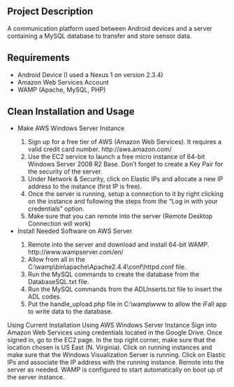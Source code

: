 <h2>Project Description</h2>
A communication platform used between Android devices and a server containing a MySQL database to transfer and store sensor data.
<h2>Requirements</h2>
<ul>
  <li>Android Device (I used a Nexus 1 on version 2.3.4)</li>
  <li>Amazon Web Services Account</li>
  <li>WAMP (Apache, MySQL, PHP)</li>
</ul>
<h2>Clean Installation and Usage</h2>
<ul>
  <li>Make AWS Windows Server Instance</li>
  <ol>
    <li>Sign up for a free tier of AWS (Amazon Web Services). It requires a valid credit card number. http://aws.amazon.com/</li>
    <li>Use the EC2 service to launch a free micro instance of 64-bit Windows Server 2008 R2 Base. Don’t forget to create a Key Pair for the security of the server.</li>
    <li>Under Network & Security, click on Elastic IPs and allocate a new IP address to the instance (first IP is free).</li>
    <li>Once the server is running, setup a connection to it by right clicking on the instance and following the steps from the “Log in with your credentials” option.</li>
    <li>Make sure that you can remote into the server (Remote Desktop Connection will work)</li>
  </ol>
  <li>Install Needed Software on AWS Server</li>
  <ol>
    <li>Remote into the server and download and install 64-bit WAMP. http://www.wampserver.com/en/</li>
    <li>Allow from all in the C:\wamp\bin\apache\Apache2.4.4\conf\httpd.conf file.</li>
    <li>Run the MySQL commands to create the database from the DatabaseSQL.txt file.</li>
    <li>Run the MySQL commands from the ADLInserts.txt file to insert the ADL codes.</li>
    <li>Put the handle_upload.php file in C:\wamp\www to allow the iFall app to write data to the database.</li>
  </ol>
</ul>
Using Current Installation
Using AWS Windows Server Instance
  Sign into Amazon Web Services using credentials located in the Google Drive.
  Once signed in, go to the EC2 page.
  In the top right corner, make sure that the location chosen is US East (N. Virginia).
  Click on running instances and make sure that the Windows Visualization Server is running.
  Click on Elastic IPs and associate the IP address with the running instance.
  Remote into the server as needed. WAMP is configured to start automatically on boot up of the server instance.
